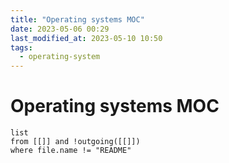 ```yaml
---
title: "Operating systems MOC"
date: 2023-05-06 00:29
last_modified_at: 2023-05-10 10:50
tags:
  - operating-system
---
```


# Operating systems MOC

```dataview
list
from [[]] and !outgoing([[]])
where file.name != "README"
```

